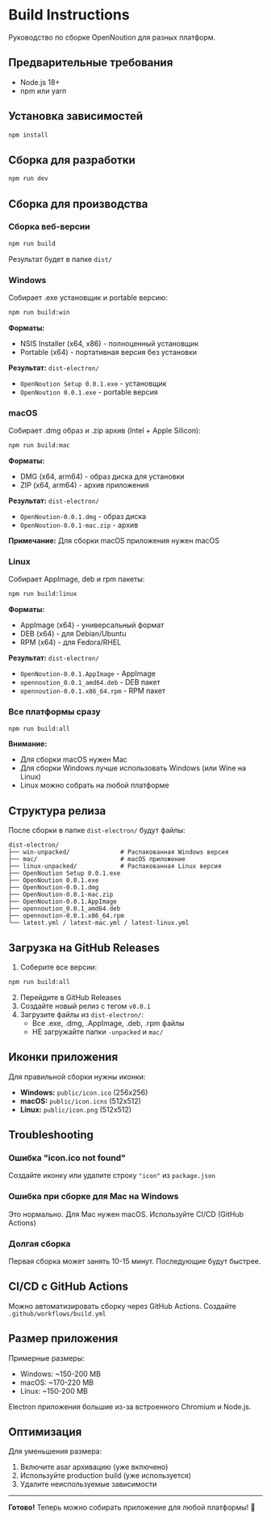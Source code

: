 # Build Instructions

Руководство по сборке OpenNoution для разных платформ.

## Предварительные требования

- Node.js 18+
- npm или yarn

## Установка зависимостей

```bash
npm install
```

## Сборка для разработки

```bash
npm run dev
```

## Сборка для производства

### Сборка веб-версии

```bash
npm run build
```

Результат будет в папке `dist/`

### Windows

Собирает .exe установщик и portable версию:

```bash
npm run build:win
```

**Форматы:**
- NSIS Installer (x64, x86) - полноценный установщик
- Portable (x64) - портативная версия без установки

**Результат:** `dist-electron/`
- `OpenNoution Setup 0.0.1.exe` - установщик
- `OpenNoution 0.0.1.exe` - portable версия

### macOS

Собирает .dmg образ и .zip архив (Intel + Apple Silicon):

```bash
npm run build:mac
```

**Форматы:**
- DMG (x64, arm64) - образ диска для установки
- ZIP (x64, arm64) - архив приложения

**Результат:** `dist-electron/`
- `OpenNoution-0.0.1.dmg` - образ диска
- `OpenNoution-0.0.1-mac.zip` - архив

**Примечание:** Для сборки macOS приложения нужен macOS

### Linux

Собирает AppImage, deb и rpm пакеты:

```bash
npm run build:linux
```

**Форматы:**
- AppImage (x64) - универсальный формат
- DEB (x64) - для Debian/Ubuntu
- RPM (x64) - для Fedora/RHEL

**Результат:** `dist-electron/`
- `OpenNoution-0.0.1.AppImage` - AppImage
- `opennoution_0.0.1_amd64.deb` - DEB пакет
- `opennoution-0.0.1.x86_64.rpm` - RPM пакет

### Все платформы сразу

```bash
npm run build:all
```

**Внимание:** 
- Для сборки macOS нужен Mac
- Для сборки Windows лучше использовать Windows (или Wine на Linux)
- Linux можно собрать на любой платформе

## Структура релиза

После сборки в папке `dist-electron/` будут файлы:

```
dist-electron/
├── win-unpacked/              # Распакованная Windows версия
├── mac/                       # macOS приложение
├── linux-unpacked/            # Распакованная Linux версия
├── OpenNoution Setup 0.0.1.exe
├── OpenNoution 0.0.1.exe
├── OpenNoution-0.0.1.dmg
├── OpenNoution-0.0.1-mac.zip
├── OpenNoution-0.0.1.AppImage
├── opennoution_0.0.1_amd64.deb
├── opennoution-0.0.1.x86_64.rpm
└── latest.yml / latest-mac.yml / latest-linux.yml
```

## Загрузка на GitHub Releases

1. Соберите все версии:
```bash
npm run build:all
```

2. Перейдите в GitHub Releases
3. Создайте новый релиз с тегом `v0.0.1`
4. Загрузите файлы из `dist-electron/`:
   - Все .exe, .dmg, .AppImage, .deb, .rpm файлы
   - НЕ загружайте папки `-unpacked` и `mac/`

## Иконки приложения

Для правильной сборки нужны иконки:

- **Windows:** `public/icon.ico` (256x256)
- **macOS:** `public/icon.icns` (512x512)
- **Linux:** `public/icon.png` (512x512)

## Troubleshooting

### Ошибка "icon.ico not found"
Создайте иконку или удалите строку `"icon"` из `package.json`

### Ошибка при сборке для Mac на Windows
Это нормально. Для Mac нужен macOS. Используйте CI/CD (GitHub Actions)

### Долгая сборка
Первая сборка может занять 10-15 минут. Последующие будут быстрее.

## CI/CD с GitHub Actions

Можно автоматизировать сборку через GitHub Actions. Создайте `.github/workflows/build.yml`

## Размер приложения

Примерные размеры:
- Windows: ~150-200 MB
- macOS: ~170-220 MB  
- Linux: ~150-200 MB

Electron приложения большие из-за встроенного Chromium и Node.js.

## Оптимизация

Для уменьшения размера:
1. Включите asar архивацию (уже включено)
2. Используйте production build (уже используется)
3. Удалите неиспользуемые зависимости

---

**Готово!** Теперь можно собирать приложение для любой платформы! 🚀
